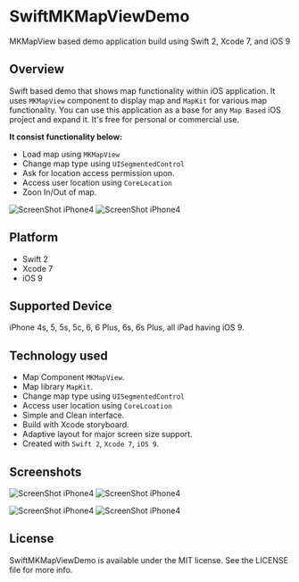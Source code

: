 # SwiftMKMapViewDemo
MKMapView based demo application build using Swift 2, Xcode 7, and iOS 9

## Overview
Swift based demo that shows map functionality within iOS application. It uses ``MKMapView`` component to display map and ``MapKit`` for various map functionality. You can use this application as a base for any ``Map Based`` iOS project and expand it. It's free for personal or commercial use.

**It consist functionality below:**
+ Load map using ``MKMapView``
+ Change map type using ``UISegmentedControl``
+ Ask for location access permission upon.
+ Access user location using ``CoreLocation``
+ Zoon In/Out of map.

![ScreenShot iPhone4](../master/Screenshots/main-1t.png)
![ScreenShot iPhone4](../master/Screenshots/main-2t.png)

## Platform
+ Swift 2
+ Xcode 7
+ iOS 9

## Supported Device
iPhone 4s, 5, 5s, 5c, 6, 6 Plus, 6s, 6s Plus, all iPad having iOS 9.

## Technology used
+ Map Component ``MKMapView``.
+ Map library ``MapKit``.
+ Change map type using ``UISegmentedControl``
+ Access user location using ``CoreLcoation`` 
+ Simple and Clean interface.
+ Build with Xcode storyboard.
+ Adaptive layout for major screen size support.
+ Created with ``Swift 2``, ``Xcode 7``, ``iOS 9``.

## Screenshots

![ScreenShot iPhone4](../master/Screenshots/main-1t.png)
![ScreenShot iPhone4](../master/Screenshots/main-2t.png)

![ScreenShot iPhone4](../master/Screenshots/main-3t.png)
![ScreenShot iPhone4](../master/Screenshots/main-4t.png)

## License
SwiftMKMapViewDemo is available under the MIT license. See the LICENSE file for more info.

